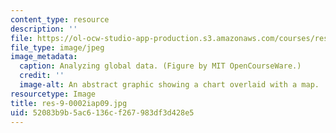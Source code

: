 ```yaml
---
content_type: resource
description: ''
file: https://ol-ocw-studio-app-production.s3.amazonaws.com/courses/res-9-0002-statistics-and-visualization-for-data-analysis-and-inference-january-iap-2009/52083b9b5ac6136cf267983df3d428e5_res-9-0002iap09.jpg
file_type: image/jpeg
image_metadata:
  caption: Analyzing global data. (Figure by MIT OpenCourseWare.)
  credit: ''
  image-alt: An abstract graphic showing a chart overlaid with a map.
resourcetype: Image
title: res-9-0002iap09.jpg
uid: 52083b9b-5ac6-136c-f267-983df3d428e5
---
```

